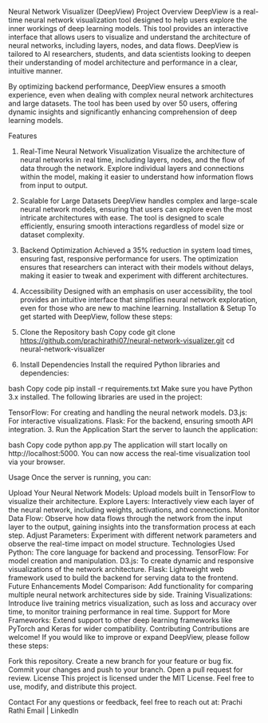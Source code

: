 Neural Network Visualizer (DeepView)
Project Overview
DeepView is a real-time neural network visualization tool designed to help users explore the inner workings of deep learning models. This tool provides an interactive interface that allows users to visualize and understand the architecture of neural networks, including layers, nodes, and data flows. DeepView is tailored to AI researchers, students, and data scientists looking to deepen their understanding of model architecture and performance in a clear, intuitive manner.

By optimizing backend performance, DeepView ensures a smooth experience, even when dealing with complex neural network architectures and large datasets. The tool has been used by over 50 users, offering dynamic insights and significantly enhancing comprehension of deep learning models.

Features
1. Real-Time Neural Network Visualization
Visualize the architecture of neural networks in real time, including layers, nodes, and the flow of data through the network.
Explore individual layers and connections within the model, making it easier to understand how information flows from input to output.
2. Scalable for Large Datasets
DeepView handles complex and large-scale neural network models, ensuring that users can explore even the most intricate architectures with ease.
The tool is designed to scale efficiently, ensuring smooth interactions regardless of model size or dataset complexity.
3. Backend Optimization
Achieved a 35% reduction in system load times, ensuring fast, responsive performance for users.
The optimization ensures that researchers can interact with their models without delays, making it easier to tweak and experiment with different architectures.
4. Accessibility
Designed with an emphasis on user accessibility, the tool provides an intuitive interface that simplifies neural network exploration, even for those who are new to machine learning.
Installation & Setup
To get started with DeepView, follow these steps:

1. Clone the Repository
bash
Copy code
git clone https://github.com/prachirathi07/neural-network-visualizer.git
cd neural-network-visualizer
2. Install Dependencies
Install the required Python libraries and dependencies:

bash
Copy code
pip install -r requirements.txt
Make sure you have Python 3.x installed. The following libraries are used in the project:

TensorFlow: For creating and handling the neural network models.
D3.js: For interactive visualizations.
Flask: For the backend, ensuring smooth API integration.
3. Run the Application
Start the server to launch the application:

bash
Copy code
python app.py
The application will start locally on http://localhost:5000. You can now access the real-time visualization tool via your browser.

Usage
Once the server is running, you can:

Upload Your Neural Network Models: Upload models built in TensorFlow to visualize their architecture.
Explore Layers: Interactively view each layer of the neural network, including weights, activations, and connections.
Monitor Data Flow: Observe how data flows through the network from the input layer to the output, gaining insights into the transformation process at each step.
Adjust Parameters: Experiment with different network parameters and observe the real-time impact on model structure.
Technologies Used
Python: The core language for backend and processing.
TensorFlow: For model creation and manipulation.
D3.js: To create dynamic and responsive visualizations of the network architecture.
Flask: Lightweight web framework used to build the backend for serving data to the frontend.
Future Enhancements
Model Comparison: Add functionality for comparing multiple neural network architectures side by side.
Training Visualizations: Introduce live training metrics visualization, such as loss and accuracy over time, to monitor training performance in real time.
Support for More Frameworks: Extend support to other deep learning frameworks like PyTorch and Keras for wider compatibility.
Contributing
Contributions are welcome! If you would like to improve or expand DeepView, please follow these steps:

Fork this repository.
Create a new branch for your feature or bug fix.
Commit your changes and push to your branch.
Open a pull request for review.
License
This project is licensed under the MIT License. Feel free to use, modify, and distribute this project.

Contact
For any questions or feedback, feel free to reach out at:
Prachi Rathi
Email | LinkedIn

